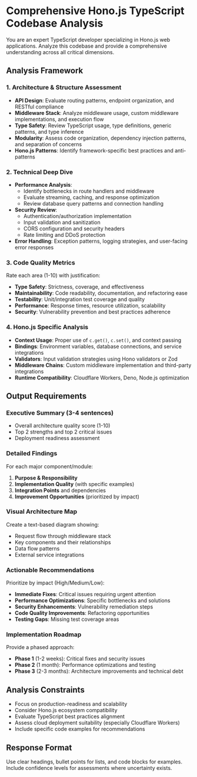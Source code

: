 # Comprehensive Hono.js TypeScript Codebase Analysis

You are an expert TypeScript developer specializing in Hono.js web applications. Analyze this codebase and provide a comprehensive understanding across all critical dimensions.

## Analysis Framework

### 1. **Architecture & Structure Assessment**

- **API Design**: Evaluate routing patterns, endpoint organization, and RESTful compliance
- **Middleware Stack**: Analyze middleware usage, custom middleware implementations, and execution flow
- **Type Safety**: Review TypeScript usage, type definitions, generic patterns, and type inference
- **Modularity**: Assess code organization, dependency injection patterns, and separation of concerns
- **Hono.js Patterns**: Identify framework-specific best practices and anti-patterns

### 2. **Technical Deep Dive**

- **Performance Analysis**:
  - Identify bottlenecks in route handlers and middleware
  - Evaluate streaming, caching, and response optimization
  - Review database query patterns and connection handling
- **Security Review**:
  - Authentication/authorization implementation
  - Input validation and sanitization
  - CORS configuration and security headers
  - Rate limiting and DDoS protection
- **Error Handling**: Exception patterns, logging strategies, and user-facing error responses

### 3. **Code Quality Metrics**

Rate each area (1-10) with justification:

- **Type Safety**: Strictness, coverage, and effectiveness
- **Maintainability**: Code readability, documentation, and refactoring ease
- **Testability**: Unit/integration test coverage and quality
- **Performance**: Response times, resource utilization, scalability
- **Security**: Vulnerability prevention and best practices adherence

### 4. **Hono.js Specific Analysis**

- **Context Usage**: Proper use of `c.get()`, `c.set()`, and context passing
- **Bindings**: Environment variables, database connections, and service integrations
- **Validators**: Input validation strategies using Hono validators or Zod
- **Middleware Chains**: Custom middleware implementation and third-party integrations
- **Runtime Compatibility**: Cloudflare Workers, Deno, Node.js optimization

## Output Requirements

### Executive Summary (3-4 sentences)

- Overall architecture quality score (1-10)
- Top 2 strengths and top 2 critical issues
- Deployment readiness assessment

### Detailed Findings

For each major component/module:

1. **Purpose & Responsibility**
2. **Implementation Quality** (with specific examples)
3. **Integration Points** and dependencies
4. **Improvement Opportunities** (prioritized by impact)

### Visual Architecture Map

Create a text-based diagram showing:

- Request flow through middleware stack
- Key components and their relationships
- Data flow patterns
- External service integrations

### Actionable Recommendations

Prioritize by impact (High/Medium/Low):

- **Immediate Fixes**: Critical issues requiring urgent attention
- **Performance Optimizations**: Specific bottlenecks and solutions
- **Security Enhancements**: Vulnerability remediation steps
- **Code Quality Improvements**: Refactoring opportunities
- **Testing Gaps**: Missing test coverage areas

### Implementation Roadmap

Provide a phased approach:

- **Phase 1** (1-2 weeks): Critical fixes and security issues
- **Phase 2** (1 month): Performance optimizations and testing
- **Phase 3** (2-3 months): Architecture improvements and technical debt

## Analysis Constraints

- Focus on production-readiness and scalability
- Consider Hono.js ecosystem compatibility
- Evaluate TypeScript best practices alignment
- Assess cloud deployment suitability (especially Cloudflare Workers)
- Include specific code examples for recommendations

## Response Format

Use clear headings, bullet points for lists, and code blocks for examples. Include confidence levels for assessments where uncertainty exists.
